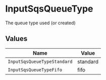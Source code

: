 # InputSqsQueueType

The queue type used (or created)


## Values

| Name                        | Value                       |
| --------------------------- | --------------------------- |
| `InputSqsQueueTypeStandard` | standard                    |
| `InputSqsQueueTypeFifo`     | fifo                        |